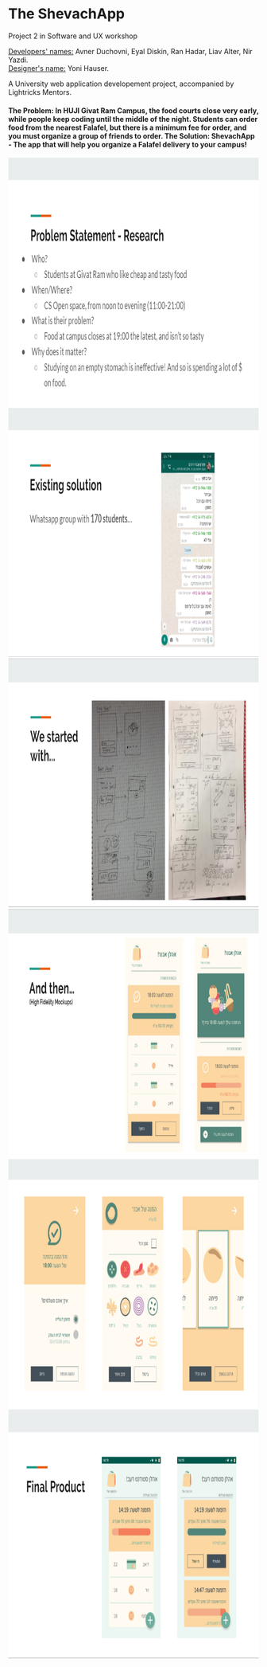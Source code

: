 # The ShevachApp

Project 2 in Software and UX workshop

<ins>Developers' names:</ins>
Avner Duchovni, Eyal Diskin, Ran Hadar, Liav Alter, Nir Yazdi.  
<ins>Designer's name:</ins> Yoni Hauser.

A University web application developement project, accompanied by Lightricks Mentors.
 
<h4>The Problem: In HUJI Givat Ram Campus, the food courts close very early, while people keep coding until the middle of the night.
Students can order food from the nearest Falafel, but there is a minimum fee for order, and you must organize a group of friends to order.
The Solution: ShevachApp - The app that will help you organize a Falafel delivery to your campus! 
</h4>

<img src="https://github.com/liav25/Falafel-2-Campus-App-HUJI-project/blob/master/%D7%91%D7%99%D7%90%D7%95%D7%A8%202020-06-08%20171846.png?raw=true" width="800" height="500" /> 
<img src="https://github.com/liav25/Falafel-2-Campus-App-HUJI-project/blob/master/%D7%91%D7%99%D7%90%D7%95%D7%A8%202020-06-08%20171907.png?raw=true" width="800" height="500" /> 
<img src="https://github.com/liav25/Falafel-2-Campus-App-HUJI-project/blob/master/%D7%91%D7%99%D7%90%D7%95%D7%A8%202020-06-08%20171933.png?raw=true" width="800" height="500" />

<img src="https://github.com/liav25/Falafel-2-Campus-App-HUJI-project/blob/master/%D7%91%D7%99%D7%90%D7%95%D7%A8%202020-06-08%20172003.png?raw=true" width="800" height="500" /> 
<img src="https://github.com/liav25/Falafel-2-Campus-App-HUJI-project/blob/master/%D7%91%D7%99%D7%90%D7%95%D7%A8%202020-06-08%20172032.png?raw=true" width="800" height="500" /> 
<img src="https://github.com/liav25/Falafel-2-Campus-App-HUJI-project/blob/master/%D7%91%D7%99%D7%90%D7%95%D7%A8%202020-06-08%20172053.png?raw=true" width="800" height="500" />


